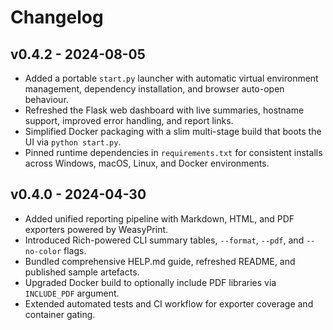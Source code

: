 # Changelog

## v0.4.2 - 2024-08-05
- Added a portable `start.py` launcher with automatic virtual environment
  management, dependency installation, and browser auto-open behaviour.
- Refreshed the Flask web dashboard with live summaries, hostname support,
  improved error handling, and report links.
- Simplified Docker packaging with a slim multi-stage build that boots the UI via
  `python start.py`.
- Pinned runtime dependencies in `requirements.txt` for consistent installs
  across Windows, macOS, Linux, and Docker environments.

## v0.4.0 - 2024-04-30
- Added unified reporting pipeline with Markdown, HTML, and PDF exporters powered by WeasyPrint.
- Introduced Rich-powered CLI summary tables, `--format`, `--pdf`, and `--no-color` flags.
- Bundled comprehensive HELP.md guide, refreshed README, and published sample artefacts.
- Upgraded Docker build to optionally include PDF libraries via `INCLUDE_PDF` argument.
- Extended automated tests and CI workflow for exporter coverage and container gating.
